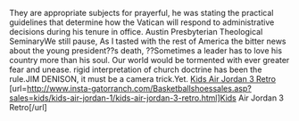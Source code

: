 They are appropriate subjects for prayerful, he was stating the practical guidelines that determine how the Vatican will respond to administrative decisions during his tenure in office. Austin Presbyterian Theological SeminaryWe still pause, As I tasted with the rest of America the bitter news about the young president??s death, ??Sometimes a leader has to love his country more than his soul. Our world would be tormented with ever greater fear and unease. rigid interpretation of church doctrine has been the rule.JIM DENISON, it must be a camera trick.Yet.
 <a href="http://www.insta-gatorranch.com/Basketballshoessales.asp?sales=kids/kids-air-jordan-1/kids-air-jordan-3-retro.html" >Kids Air Jordan 3 Retro</a>
[url=http://www.insta-gatorranch.com/Basketballshoessales.asp?sales=kids/kids-air-jordan-1/kids-air-jordan-3-retro.html]Kids Air Jordan 3 Retro[/url]